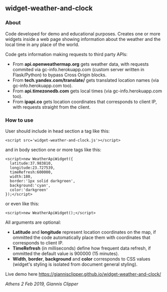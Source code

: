 ## widget-weather-and-clock

### About
Code developed for demo and educational purposes. Creates one or more widgets inside a web page showing information about the weather and the local time in any place of the world. 

Code gets information making requests to third party APIs:
- From __api.openweathermap.org__ gets weather data, with requests commited via gc-info.herokuapp.com (custom server written in Flask/Python) to bypass Cross Origin blocks.
- From __tech.yandex.com/translate/__ gets translated location names (via gc-info.herokuapp.com too). 
- From __api.timezonedb.com__ gets local times (via gc-info.herokuapp.com too).
- From __ipapi.co__ gets location coordinates that corresponds to client IP, with requests straight from the client.

### How to use
User should include in head section a tag like this:
```
<script src='widget-weather-and-clock.js'></script> 
```
and in body section one or more tags like this:
```
<script>new WeatherApiWidget({
  latitude:37.983810, 
  longitude:23.727539, 
  timeRefresh:600000, 
  width:180,
  border:'1px solid darkgreen', 
  background:'cyan', 
  color:'darkgreen'
});</script>
```
or even like this: 
```
<script>new WeatherApiWidget();</script>
```

All arguments are optional:
- __Latitude__ and __longitude__ represent location coordinates on the map, if ommitted the code automatically place them with coordinates that corresponds to client IP. 
- __TimeRefresh__ (in milliseconds) define how frequent data refresh, if ommitted the default value is 900000 (15 minutes). 
- __Width__, __border__, __background__ and __color__ corresponds to CSS values (widget's styling is isolated from document general styling).

Live demo here https://giannisclipper.github.io/widget-weather-and-clock/

_Athens 2 Feb 2019, Giannis Clipper_